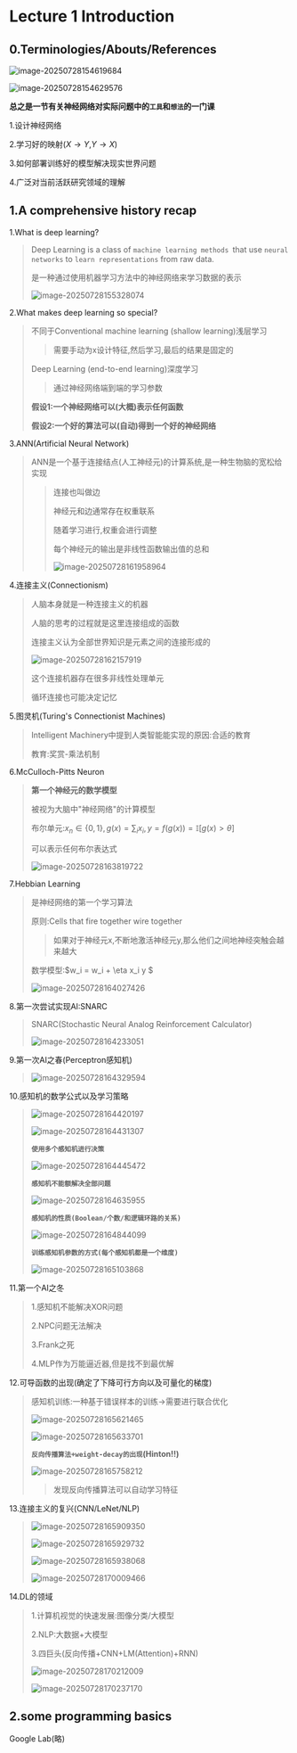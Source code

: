 # Lecture 1 Introduction

## 0.Terminologies/Abouts/References

![image-20250728154619684](./assets/image-20250728154619684.png)

![image-20250728154629576](./assets/image-20250728154629576.png)

**总之是一节有关神经网络对实际问题中的`工具`和`想法`的一门课**

1.设计神经网络

2.学习好的映射($X \rightarrow Y$,$Y \rightarrow X$)

3.如何部署训练好的模型解决现实世界问题

4.广泛对当前活跃研究领域的理解

## 1.A comprehensive history recap

1.What is deep learning?

>   Deep Learning is a class of `machine learning methods `that use `neural networks` to `learn representations` from raw data.
>
>   是一种通过使用机器学习方法中的神经网络来学习数据的表示
>
>   ![image-20250728155328074](./assets/image-20250728155328074.png)

2.What makes deep learning so special?

>   不同于Conventional machine learning (shallow learning)浅层学习
>
>   >   需要手动为x设计特征,然后学习,最后的结果是固定的
>
>   Deep Learning (end-to-end learning)深度学习
>
>   >   通过神经网络端到端的学习参数
>
>   **假设1:一个神经网络可以(大概)表示任何函数**
>
>   **假设2:一个好的算法可以(自动)得到一个好的神经网络**

3.ANN(Artificial Neural Network)

>   ANN是一个基于连接结点(人工神经元)的计算系统,是一种生物脑的宽松给实现
>
>   >   连接也叫做边
>   >
>   >   神经元和边通常存在权重联系
>   >
>   >   随着学习进行,权重会进行调整
>   >
>   >   每个神经元的输出是非线性函数输出值的总和
>   >
>   >   ![image-20250728161958964](./assets/image-20250728161958964.png)

4.连接主义(Connectionism)

>   人脑本身就是一种连接主义的机器
>
>   人脑的思考的过程就是这里连接组成的函数
>
>   连接主义认为全部世界知识是元素之间的连接形成的
>
>   ![image-20250728162157919](./assets/image-20250728162157919.png)
>
>   这个连接机器存在很多非线性处理单元
>
>   循环连接也可能决定记忆

5.图灵机(Turing's Connectionist Machines)

>Intelligent Machinery中提到人类智能能实现的原因:合适的教育
>
>教育:奖赏-乘法机制

6.McCulloch-Pitts Neuron

>**第一个神经元的数学模型**
>
>被视为大脑中"神经网络"的计算模型
>
>布尔单元:$x_n\in \{0,1\},g(x) = \sum_ix_i ,y = f(g(x)) = \mathbb{I}[g(x)>\theta]$
>
>可以表示任何布尔表达式
>
>![image-20250728163819722](./assets/image-20250728163819722.png)

7.Hebbian Learning

>   是神经网络的第一个学习算法
>
>   原则:Cells that fire together wire together
>
>   >   如果对于神经元x,不断地激活神经元y,那么他们之间地神经突触会越来越大
>
>   数学模型:$w_i = w_i + \eta x_i y $
>
>   ![image-20250728164027426](./assets/image-20250728164027426.png)

8.第一次尝试实现AI:SNARC

>SNARC(Stochastic Neural Analog Reinforcement Calculator)
>
>![image-20250728164233051](./assets/image-20250728164233051.png)

9.第一次AI之春(Perceptron感知机)

>   ![image-20250728164329594](./assets/image-20250728164329594-1753692231078-1.png)

10.感知机的数学公式以及学习策略

>   ![image-20250728164420197](./assets/image-20250728164420197.png)
>
>   ![image-20250728164431307](./assets/image-20250728164431307.png)
>
>   **`使用多个感知机进行决策`**
>
>   ![image-20250728164445472](./assets/image-20250728164445472.png)
>
>   **`感知机不能额解决全部问题`**
>
>   ![image-20250728164635955](./assets/image-20250728164635955.png)
>
>   **`感知机的性质(Boolean/个数/和逻辑环路的关系)`**
>
>   ![image-20250728164844099](./assets/image-20250728164844099.png)
>
>   **`训练感知机参数的方式(每个感知机都是一个维度)`**
>
>   ![image-20250728165103868](./assets/image-20250728165103868.png)

11.第一个AI之冬

>1.感知机不能解决XOR问题
>
>2.NPC问题无法解决
>
>3.Frank之死
>
>4.MLP作为万能逼近器,但是找不到最优解

12.可导函数的出现(确定了下降可行方向以及可量化的梯度)

>   感知机训练:一种基于错误样本的训练->需要进行联合优化
>
>   ![image-20250728165621465](./assets/image-20250728165621465.png)
>
>   ![image-20250728165633701](./assets/image-20250728165633701.png)
>
>   **`反向传播算法+weight-decay的出现`(Hinton!!)**
>
>   ![image-20250728165758212](./assets/image-20250728165758212.png)
>
>   >   发现反向传播算法可以自动学习特征

13.连接主义的复兴(CNN/LeNet/NLP)

>   ![image-20250728165909350](./assets/image-20250728165909350.png)
>
>   ![image-20250728165929732](./assets/image-20250728165929732.png)
>
>   ![image-20250728165938068](./assets/image-20250728165938068.png)
>
>   ![image-20250728170009466](./assets/image-20250728170009466.png)

14.DL的领域

>   1.计算机视觉的快速发展:图像分类/大模型
>
>   2.NLP:大数据+大模型
>
>   3.四巨头(反向传播+CNN+LM(Attention)+RNN)
>
>   ![image-20250728170212009](./assets/image-20250728170212009.png)
>
>   ![image-20250728170237170](./assets/image-20250728170237170.png)

## 2.some programming basics

Google Lab(略)